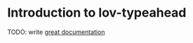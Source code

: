 # Introduction to lov-typeahead

TODO: write [great documentation](http://jacobian.org/writing/great-documentation/what-to-write/)

